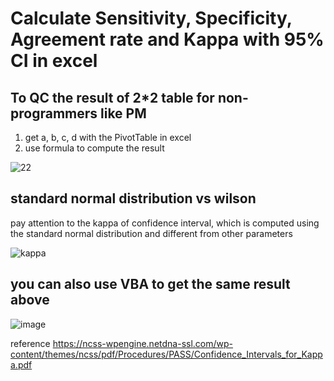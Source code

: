 # Calculate Sensitivity, Specificity, Agreement rate and Kappa with 95% CI in excel

## To QC the result of 2*2 table for non-programmers like PM 

1. get a, b, c, d with the PivotTable in excel
2. use formula to compute the result

![22](https://user-images.githubusercontent.com/114982176/197374442-fba3a1e8-a054-474f-a599-8378a3b3e975.PNG)

## standard normal distribution vs wilson
pay attention to the kappa of confidence interval, which is computed using the standard normal distribution and different from other parameters 

![kappa](https://user-images.githubusercontent.com/114982176/197374770-ce75272f-efdc-400b-926a-4a16f8409a14.PNG)

## you can also use VBA to get the same result above
![image](https://user-images.githubusercontent.com/114982176/197374928-140ec164-7032-42bd-996b-d1778e0deb7a.png)

reference 
https://ncss-wpengine.netdna-ssl.com/wp-content/themes/ncss/pdf/Procedures/PASS/Confidence_Intervals_for_Kappa.pdf
